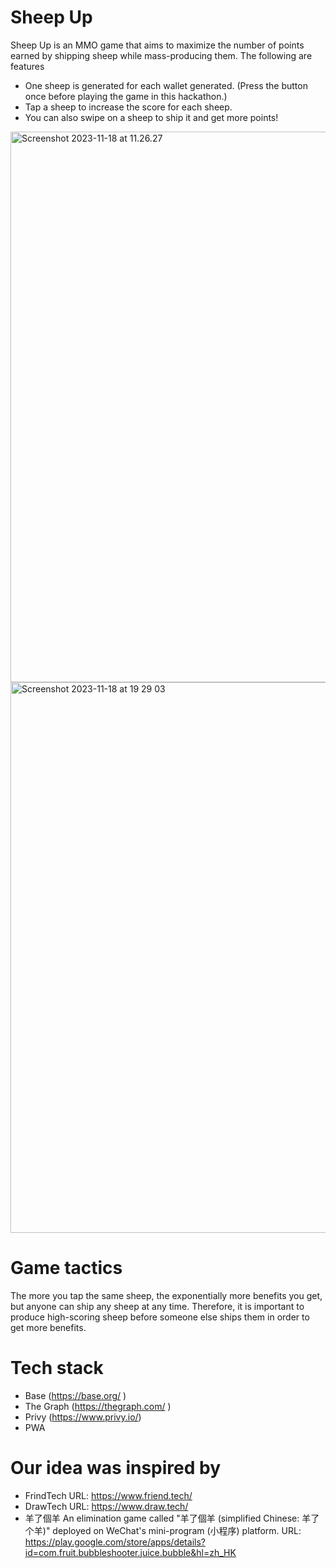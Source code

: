 # Sheep Up
Sheep Up is an MMO game that aims to maximize the number of points earned by shipping sheep while mass-producing them.
The following are features

- One sheep is generated for each wallet generated. (Press the button once before playing the game in this hackathon.)
- Tap a sheep to increase the score for each sheep.
- You can also swipe on a sheep to ship it and get more points!

<img width="881" alt="Screenshot 2023-11-18 at 11.26.27" src="https://github.com/aw-labs/BSheepTest/commit/9578443da19179e0a5ee6f2137eaa99884724494">
<img width="881" alt="Screenshot 2023-11-18 at 19 29 03" src="https://github.com/aw-labs/BSheepTest/assets/8872443/b7ba7cc9-0586-40ef-a68c-30b70a724ac9">



# Game tactics
The more you tap the same sheep, the exponentially more benefits you get, but anyone can ship any sheep at any time.
Therefore, it is important to produce high-scoring sheep before someone else ships them in order to get more benefits.


# Tech stack
- Base (https://base.org/ )
- The Graph (https://thegraph.com/ )
- Privy (https://www.privy.io/)
- PWA

# Our idea was inspired by
- FrindTech
URL: https://www.friend.tech/
- DrawTech
URL: https://www.draw.tech/
- 羊了個羊
An elimination game called "羊了個羊 (simplified Chinese: 羊了个羊)" deployed on WeChat's mini-program (小程序) platform.
URL: https://play.google.com/store/apps/details?id=com.fruit.bubbleshooter.juice.bubble&hl=zh_HK
